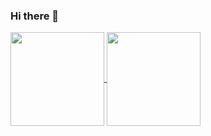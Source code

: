 ### Hi there 👋  


<a href="https://github.com/ljnazar">
  <img height="150" align="center" src="https://github-readme-stats-git-masterrstaa-rickstaa.vercel.app/api?username=ljnazar&show_icons=true&hide=issues,contribs&theme=dark#gh-dark-mode-only" />
</a>

<a href="https://github.com/ljnazar">
  <img height="150" align="center" src="https://github-readme-stats-git-masterrstaa-rickstaa.vercel.app/api/top-langs/?username=ljnazar&langs_count=6&layout=compact&theme=dark#gh-dark-mode-only" />
</a>

<!--
**ljnazar/ljnazar** is a ✨ _special_ ✨ repository because its `README.md` (this file) appears on your GitHub profile.

Here are some ideas to get you started:

- 🔭 I’m currently working on ...
- 🌱 I’m currently learning ...
- 👯 I’m looking to collaborate on ...
- 🤔 I’m looking for help with ...
- 💬 Ask me about ...
- 📫 How to reach me: ...
- 😄 Pronouns: ...
- ⚡ Fun fact: ...
-->
